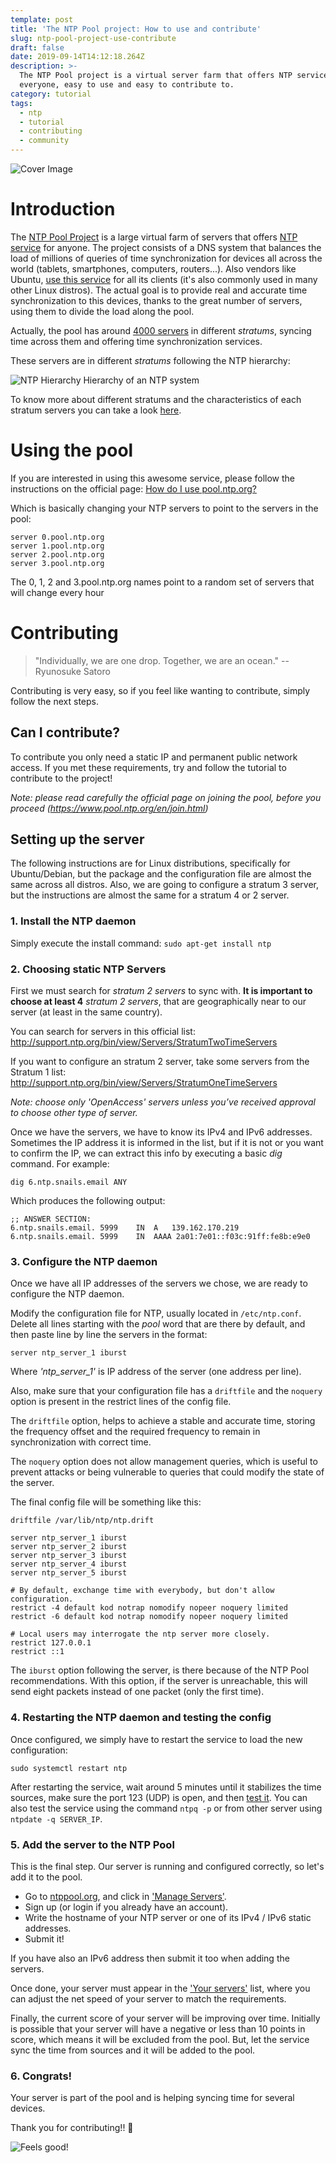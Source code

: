 ```yaml
---
template: post
title: 'The NTP Pool project: How to use and contribute'
slug: ntp-pool-project-use-contribute
draft: false
date: 2019-09-14T14:12:18.264Z
description: >-
  The NTP Pool project is a virtual server farm that offers NTP service for
  everyone, easy to use and easy to contribute to.
category: tutorial
tags:
  - ntp
  - tutorial
  - contributing
  - community
---
```

![Cover Image](https://thepracticaldev.s3.amazonaws.com/i/jzgnaxc8ijocljt6kpus.jpeg)

# Introduction

The [NTP Pool Project](https://www.ntppool.org) is a large virtual farm of servers that offers [NTP service](https://en.wikipedia.org/wiki/Network_Time_Protocol) for anyone. The project consists of a DNS system that balances the load of millions of queries of time synchronization for devices all across the world (tablets, smartphones, computers, routers...). Also vendors like Ubuntu, [use this service](https://help.ubuntu.com/lts/serverguide/NTP.html) for all its clients (it's also commonly used in many other Linux distros). The actual goal is to provide real and accurate time synchronization to this devices, thanks to the great number of servers, using them to divide the load along the pool.

Actually, the pool has around [4000 servers](https://www.ntppool.org/zone) in different *stratums*, syncing time across them and offering time synchronization services.


These servers are in different *stratums* following the NTP hierarchy:

![NTP Hierarchy](https://upload.wikimedia.org/wikipedia/commons/thumb/c/c9/Network_Time_Protocol_servers_and_clients.svg/1920px-Network_Time_Protocol_servers_and_clients.svg.png)
Hierarchy of an NTP system

To know more about different stratums and the characteristics of each stratum servers you can take a look [here](https://en.wikipedia.org/wiki/Network_Time_Protocol#Clock_strata).

# Using the pool

If you are interested in using this awesome service, please follow the instructions on the official page: [How do I use pool.ntp.org?](https://www.ntppool.org/en/use.html)

Which is basically changing your NTP servers to point to the servers in the pool:

```
server 0.pool.ntp.org
server 1.pool.ntp.org
server 2.pool.ntp.org
server 3.pool.ntp.org
```

The 0, 1, 2 and 3.pool.ntp.org names point to a random set of servers that will change every hour

# Contributing

> "Individually, we are one drop. Together, we are an ocean." 
> -- Ryunosuke Satoro

Contributing is very easy, so if you feel like wanting to contribute, simply follow the next steps.


## Can I contribute?

To contribute you only need a static IP and permanent public network access. If you met these requirements, try and follow the tutorial to contribute to the project!

*Note: please read carefully the official page on joining the pool, before you proceed (https://www.pool.ntp.org/en/join.html)*

## Setting up the server

The following instructions are for Linux distributions, specifically for Ubuntu/Debian, but the package and the configuration file are almost the same across all distros. Also, we are going to configure a stratum 3 server, but the instructions are almost the same for a stratum 4 or 2 server.


### 1. Install the NTP daemon

Simply execute the install command:
`sudo apt-get install ntp`


### 2. Choosing static NTP Servers

First we must search for *stratum 2 servers* to sync with.
**It is important to choose at least 4** *stratum 2 servers*, that are geographically near to our server (at least in the same country).

You can search for servers in this official list: http://support.ntp.org/bin/view/Servers/StratumTwoTimeServers

If you want to configure an stratum 2 server, take some servers from the Stratum 1 list:
http://support.ntp.org/bin/view/Servers/StratumOneTimeServers

*Note: choose only 'OpenAccess' servers unless you’ve received approval to choose other type of server.*

Once we have the servers, we have to know its IPv4 and IPv6 addresses. Sometimes the IP address it is informed in the list, but if it is not or you want to confirm the IP, we can extract this info by executing a basic *dig* command. For example:

`dig 6.ntp.snails.email ANY`

Which produces the following output:

```
;; ANSWER SECTION:
6.ntp.snails.email.	5999	IN	A	139.162.170.219
6.ntp.snails.email.	5999	IN	AAAA 2a01:7e01::f03c:91ff:fe8b:e9e0
```


### 3. Configure the NTP daemon

Once we have all IP addresses of the servers we chose, we are ready to configure the NTP daemon.

Modify the configuration file for NTP, usually located in `/etc/ntp.conf`. Delete all lines starting with the *pool* word that are there by default, and then paste line by line the servers in the format:

`server ntp_server_1 iburst` 

Where *'ntp_server_1'* is IP address of the server (one address per line).

Also, make sure that your configuration file has a `driftfile` and the `noquery` option is present in the restrict lines of the config file. 

The `driftfile` option, helps to achieve a stable and accurate time, storing  the frequency offset and the required frequency to remain in synchronization with correct time.

The `noquery` option does not allow management queries, which is useful to prevent attacks or being vulnerable to queries that could modify the state of the server.

The final config file will be something like this:

```
driftfile /var/lib/ntp/ntp.drift

server ntp_server_1 iburst
server ntp_server_2 iburst
server ntp_server_3 iburst
server ntp_server_4 iburst
server ntp_server_5 iburst

# By default, exchange time with everybody, but don't allow configuration.
restrict -4 default kod notrap nomodify nopeer noquery limited
restrict -6 default kod notrap nomodify nopeer noquery limited

# Local users may interrogate the ntp server more closely.
restrict 127.0.0.1
restrict ::1
```

The `iburst` option following the server, is there because of the NTP Pool recommendations. With this option, if the server is unreachable, this will send eight packets instead of one packet (only the first time).


### 4. Restarting the NTP daemon and testing the config

Once configured, we simply have to restart the service to load the new configuration:

`sudo systemctl restart ntp`

After restarting the service, wait around 5 minutes until it stabilizes the time sources, make sure the port 123 (UDP) is open, and then [test it](https://servertest.online/ntp). You can also test the service using the command `ntpq -p` or from other server using `ntpdate -q SERVER_IP`.


### 5. Add the server to the NTP Pool

This is the final step. Our server is running and configured correctly, so let's add it to the pool.

- Go to [ntppool.org](https://www.ntppool.org), and click in ['Manage Servers'](https://manage.ntppool.org/manage).
- Sign up (or login if you already have an account).
- Write the hostname of your NTP server or one of its IPv4 / IPv6 static addresses.
- Submit it!

If you have also an IPv6 address then submit it too when adding the servers.

Once done, your server must appear in the ['Your servers'](https://manage.ntppool.org/manage/servers) list, where you can adjust  the net speed of your server to match the requirements.

Finally, the current score of your server will be improving over time. Initially is possible that your server will have a negative or less than 10 points in score, which means it will be excluded from the pool. But, let the service sync the time from sources and it will be added to the pool.


### 6. Congrats!

Your server is part of the pool and is helping syncing time for several devices.

Thank you for contributing!! 🎉

![Feels good!](https://media.giphy.com/media/d7c56SbLa9PRC/giphy.gif)

